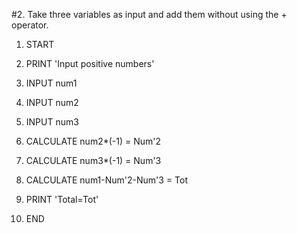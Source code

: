 #2. Take three variables as input and add them without using the + operator.
1. START

2. PRINT 'Input positive numbers'
3. INPUT num1
4. INPUT num2
5. INPUT num3

6. CALCULATE num2*(-1) = Num'2
7. CALCULATE num3*(-1) = Num'3
8. CALCULATE num1-Num'2-Num'3 = Tot

9. PRINT 'Total=Tot'
10. END
